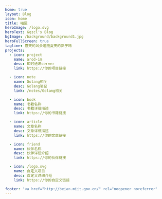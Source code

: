 ```yaml
---
home: true
layout: Blog
icon: home
title: 喵屋
heroImage: /logo.svg
heroText: Gqzcl's Blog
bgImage: /background/background1.jpg
heroFullScreen: true
tagline: 春天的风会追随夏天的影子吗
projects:
  - icon: project
    name: arod-im
    desc: 即时通讯server
    link: https://你的项目链接

  - icon: note
    name: Golang相关
    desc: Golang笔记
    link: /notes/Golang相关

  - icon: book
    name: 书籍名称
    desc: 书籍详细描述
    link: https://你的书籍链接

  - icon: article
    name: 文章名称
    desc: 文章详细描述
    link: https://你的文章链接

  - icon: friend
    name: 伙伴名称
    desc: 伙伴详细介绍
    link: https://你的伙伴链接

  - icon: /logo.svg
    name: 自定义项目
    desc: 自定义详细介绍
    link: https://你的自定义链接

footer: '<a href="http://beian.miit.gov.cn/" rel="noopener noreferrer" target="_blank">ICP备案号：苏ICP备19021780号</a> | <a href="/about/site.html">关于网站</a>'
---
```

